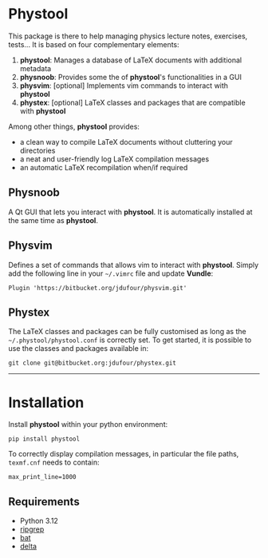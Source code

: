 # Phystool

This package is there to help managing physics lecture notes, exercises,
tests... It is based on four complementary elements:

1. **phystool**: Manages a database of LaTeX documents with additional metadata
2. **physnoob**: Provides some the of **phystool**'s functionalities in a GUI
3. **physvim**: [optional] Implements vim commands to interact with
   **phystool**
4. **phystex**: [optional] LaTeX classes and packages that are compatible with
   **phystool**


Among other things, **phystool** provides:

+ a clean way to compile LaTeX documents without cluttering your directories
+ a neat and user-friendly log LaTeX compilation messages
+ an automatic LaTeX recompilation when/if required


## Physnoob

A Qt GUI that lets you interact with **phystool**. It is automatically installed
at the same time as **phystool**.


## Physvim

Defines a set of commands that allows vim to interact with **phystool**. Simply
add the following line in your `~/.vimrc` file and update **Vundle**:

    Plugin 'https://bitbucket.org/jdufour/physvim.git'


## Phystex

The LaTeX classes and packages can be fully customised as long as the
`~/.phystool/phystool.conf` is correctly set. To get started, it is possible
to use the classes and packages available in:

    git clone git@bitbucket.org:jdufour/phystex.git

---

# Installation

Install **phystool** within your python environment:

    pip install phystool

To correctly display compilation messages, in particular the file paths,
`texmf.cnf` needs to contain:

    max_print_line=1000


## Requirements

+ Python 3.12
+ [ripgrep](https://github.com/BurntSushi/ripgrep)
+ [bat](https://github.com/sharkdp/bat)
+ [delta](https://github.com/dandavison/delta)
